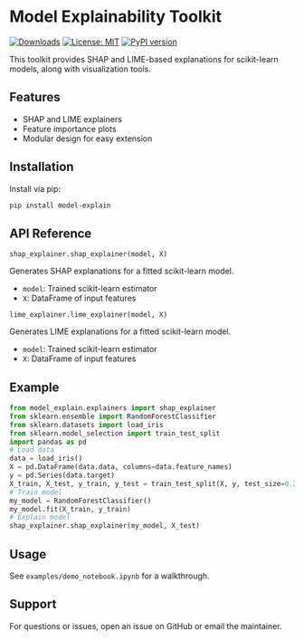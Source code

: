 # Model Explainability Toolkit
[![Downloads](https://pepy.tech/badge/model-explain)](https://pepy.tech/project/model-explain)
[![License: MIT](https://img.shields.io/badge/License-MIT-yellow.svg)](https://opensource.org/licenses/MIT)
[![PyPI version](https://badge.fury.io/py/model-explain.svg)](https://badge.fury.io/py/model-explain)

This toolkit provides SHAP and LIME-based explanations for scikit-learn models, along with visualization tools.

## Features
- SHAP and LIME explainers
- Feature importance plots
- Modular design for easy extension

## Installation
Install via pip:
```bash
pip install model-explain
```

## API Reference

`shap_explainer.shap_explainer(model, X)`

Generates SHAP explanations for a fitted scikit-learn model.
- `model`: Trained scikit-learn estimator
- `X`: DataFrame of input features

`lime_explainer.lime_explainer(model, X)`

Generates LIME explanations for a fitted scikit-learn model.
- `model`: Trained scikit-learn estimator
- `X`: DataFrame of input features

## Example
```python
from model_explain.explainers import shap_explainer
from sklearn.ensemble import RandomForestClassifier
from sklearn.datasets import load_iris
from sklearn.model_selection import train_test_split
import pandas as pd
# Load data
data = load_iris()
X = pd.DataFrame(data.data, columns=data.feature_names)
y = pd.Series(data.target)
X_train, X_test, y_train, y_test = train_test_split(X, y, test_size=0.2, random_state=42)
# Train model
my_model = RandomForestClassifier()
my_model.fit(X_train, y_train)
# Explain model
shap_explainer.shap_explainer(my_model, X_test)
```

## Usage
See `examples/demo_notebook.ipynb` for a walkthrough.

## Support
For questions or issues, open an issue on GitHub or email the maintainer.